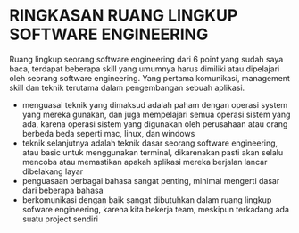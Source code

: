 # RINGKASAN RUANG LINGKUP SOFTWARE ENGINEERING

Ruang lingkup seorang software engineering dari 6 point yang sudah saya baca, terdapat beberapa skill yang umumnya harus dimiliki atau dipelajari oleh seorang software engineering. 
Yang pertama komunikasi, management skill dan teknik terutama dalam pengembangan sebuah aplikasi.
- menguasai teknik yang dimaksud adalah paham dengan operasi system yang mereka gunakan, dan juga mempelajari semua operasi sistem yang ada, karena operasi sistem yang digunakan
oleh perusahaan atau orang berbeda beda seperti mac, linux, dan windows
- teknik selanjutnya adalah teknik dasar seorang software engineering, atau basic untuk menggunakan terminal, dikarenakan pasti akan selalu mencoba atau memastikan
apakah aplikasi mereka berjalan lancar dibelakang layar
- penguasaan berbagai bahasa sangat penting, minimal mengerti dasar dari beberapa bahasa
- berkomunikasi dengan baik sangat dibutuhkan dalam ruang lingkup sofware engineering, karena kita bekerja team, meskipun terkadang ada suatu project sendiri

